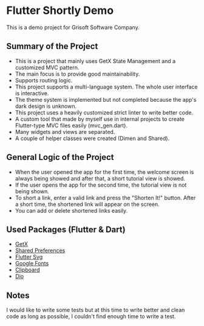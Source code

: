 # Flutter Shortly Demo

This is a demo project for Grisoft Software Company.

## Summary of the Project

* This is a project that mainly uses GetX State Management and a customized MVC pattern.
* The main focus is to provide good maintainability.
* Supports routing logic.
* This project supports a multi-language system. The whole user interface is interactive.
* The theme system is implemented but not completed because the app's dark design is unknown.
* This project uses a heavily customized strict linter to write better code.
* A custom tool that made by myself use in internal projects to create Flutter-type MVC files easily (mvc_gen.dart).
* Many widgets and views are separated.
* A couple of helper classes were created (Dimen and Shared).

## General Logic of the Project
* When the user opened the app for the first time, the welcome screen is always being showed and after that, a short tutorial view is showed.
* If the user opens the app for the second time, the tutorial view is not being shown.
* To short a link, enter a valid link and press the "Shorten It!" button. After a short time, the shortened link will appear on the screen.
* You can add or delete shortened links easily.

## Used Packages (Flutter & Dart)
- [GetX](https://pub.dev/packages/get)
- [Shared Preferences](https://pub.dev/packages/shared_preferences)
- [Flutter Svg](https://pub.dev/packages/flutter_svg)
- [Google Fonts](https://pub.dev/packages/google_fonts)
- [Clipboard](https://pub.dev/packages/clipboard)
- [Dio](https://pub.dev/packages/dio)

## Notes
I would like to write some tests but at this time to write better and clean code as long as possible, I couldn't find enough time to write a test.
